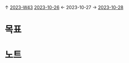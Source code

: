 
↑ [2023-W43](2023-W43.md)
[2023-10-26](2023-10-26.md) ← 2023-10-27 → [2023-10-28](2023-10-28.md)


# 목표



# 노트




